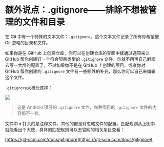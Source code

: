 # 额外说点：.gitignore——排除不想被管理的文件和目录

在 Git 中有一个特殊的文本文件：`.gitignore`。这个文本文件记录了所有你希望被 Git 忽略的目录和文件。

如果你是在 GitHub 上创建仓库，你可以在创建仓库的界面中就通过选项来让 GitHub 帮你创建好一个符合项目类型的 `.gitignore` 文件，你就不用再自己麻烦去写一大堆的配置了。不过如果你不是在 GitHub 上创建的项目，或者你对 GitHub 帮你创建的 `.gitignore` 文件有一些额外的补充，那么你可以自己来编辑这个文件。

`.gitignore`大概长这样：

![](https://user-gold-cdn.xitu.io/2017/11/22/15fe3f2100f33d2a?w=417&h=425&f=jpeg&s=52808)

> 这是 Android 项目的 `.gitignore` 文件，每种项目的 `.gitignore` 文件的内容都不一样。

文件中 `#` 打头的是注释文件，其他的都是对忽略文件的配置。匹配规则从上图中就能看出个大致，具体的匹配规则可以去官网的相关条目查看：

[https://git-scm.com/docs/gitignore](https://git-scm.com/docs/gitignore)

